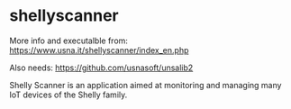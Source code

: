 # shellyscanner

More info and executalble from: https://www.usna.it/shellyscanner/index_en.php

Also needs: https://github.com/usnasoft/unsalib2

Shelly Scanner is an application aimed at monitoring and managing many IoT devices of the Shelly family.

